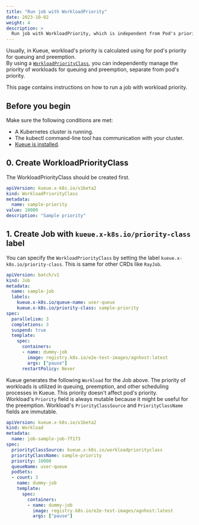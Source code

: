 ```yaml
---
title: "Run job with WorkloadPriority"
date: 2023-10-02
weight: 4
description: >
  Run job with WorkloadPriority, which is independent from Pod's priority
---
```


Usually, in Kueue, workload's priority is calculated using for pod's priority for queuing and preemption.  
By using a [`WorkloadPriorityClass`](/docs/concepts/workload_priority_class),
you can independently manage the priority of workloads for queuing and preemption, separate from pod's priority.  

This page contains instructions on how to run a job with workload priority.

## Before you begin

Make sure the following conditions are met:

- A Kubernetes cluster is running.
- The kubectl command-line tool has communication with your cluster.
- [Kueue is installed](/docs/installation).

## 0. Create WorkloadPriorityClass

The WorkloadPriorityClass should be created first.

```yaml
apiVersion: kueue.x-k8s.io/v1beta2
kind: WorkloadPriorityClass
metadata:
  name: sample-priority
value: 10000
description: "Sample priority"
```

## 1. Create Job with `kueue.x-k8s.io/priority-class` label

You can specify the `WorkloadPriorityClass` by setting the label `kueue.x-k8s.io/priority-class`.
This is same for other CRDs like `RayJob`.  

```yaml
apiVersion: batch/v1
kind: Job
metadata:
  name: sample-job
  labels:
    kueue.x-k8s.io/queue-name: user-queue
    kueue.x-k8s.io/priority-class: sample-priority
spec:
  parallelism: 3
  completions: 3
  suspend: true
  template:
    spec:
      containers:
      - name: dummy-job
        image: registry.k8s.io/e2e-test-images/agnhost:latest
        args: ["pause"]
      restartPolicy: Never
```

Kueue generates the following `Workload` for the Job above.
The priority of workloads is utilized in queuing, preemption, and other scheduling processes in Kueue.
This priority doesn't affect pod's priority.  
Workload's `Priority` field is always mutable because it might be useful for the preemption.
Workload's `PriorityClassSource` and `PriorityClassName` fields are immutable.

```yaml
apiVersion: kueue.x-k8s.io/v1beta2
kind: Workload
metadata:
  name: job-sample-job-7f173
spec:
  priorityClassSource: kueue.x-k8s.io/workloadpriorityclass
  priorityClassName: sample-priority
  priority: 10000
  queueName: user-queue
  podSets:
  - count: 3
    name: dummy-job
    template:
      spec:
        containers:
        - name: dummy-job
          image: registry.k8s.io/e2e-test-images/agnhost:latest
          args: ["pause"]
```

